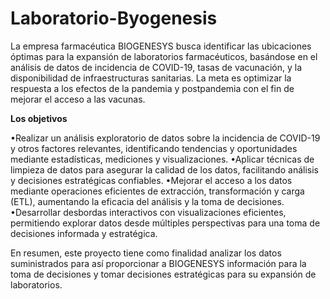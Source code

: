 # Laboratorio-Byogenesis
La empresa farmacéutica BIOGENESYS busca identificar las ubicaciones óptimas para la expansión de laboratorios farmacéuticos, basándose en el análisis de datos de incidencia de COVID-19, tasas de vacunación, y la disponibilidad de infraestructuras sanitarias. La meta es optimizar la respuesta a los efectos de la pandemia y postpandemia con el fin de mejorar el acceso a las vacunas.

**Los objetivos** 

•Realizar un análisis exploratorio de datos sobre la incidencia de COVID-19 y otros factores relevantes, identificando tendencias y oportunidades mediante estadísticas, mediciones y visualizaciones.
•Aplicar técnicas de limpieza de datos para asegurar la calidad de los datos, facilitando análisis y decisiones estratégicas confiables.
•Mejorar el acceso a los datos mediante operaciones eficientes de extracción, transformación y carga (ETL), aumentando la eficacia del análisis y la toma de decisiones.
•Desarrollar desbordas interactivos con visualizaciones eficientes, permitiendo explorar datos desde múltiples perspectivas para una toma de decisiones informada y estratégica.

En resumen, este proyecto tiene como finalidad analizar los datos suministrados para así proporcionar a BIOGENESYS  información para la toma de decisiones y tomar decisiones estratégicas para su expansión de laboratorios.


